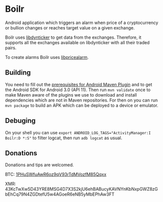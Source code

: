 Boilr
=====
Android application which triggers an alarm when price of a cryptocurrency or bullion changes or reaches target value on a given exchange.

Boilr uses [libdynticker](https://github.com/andrefbsantos/libdynticker) to get data from the exchanges. Therefore, it supports all the exchanges available on libdynticker with all their traded pairs.

To create alarms Boilr uses [libpricealarm](https://github.com/andrefbsantos/libpricealarm).

Building
--------
You need to fill out the [prerequisites for Android Maven Plugin](https://code.google.com/p/maven-android-plugin/wiki/GettingStarted) and to get the Android SDK for Android 3.0 (API 11). Then run `mvn validate` once to make Maven aware of the plugins we use to download and install dependencies which are not in Maven repositories. For then on you can run `mvn package` to build an APK which can be deployed to a device or emulator.

Debuging
--------
On your shell you can use `export ANDROID_LOG_TAGS="ActivityManager:I Boilr:D *:S"` to filter logcat, then run `adb logcat` as usual.

Donations
---------
Donations and tips are welcomed.

BTC: [1PHuSWfuAwR6oz9qV93rTdMVozfM85Qqxx](bitcoin:1PHuSWfuAwR6oz9qV93rTdMVozfM85Qqxx)

XMR: 43KcTwXw5D43YRE8MSG4D7X3S2kjU6ehBABucyKAVNYnKbNxpGWZ8zGbEhCq79N4ZGDtefU5w4AGoeR6eNB5yMbEPhAw3FT